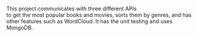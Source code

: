 This project communicates with three different APIs <br> to get the most popular books and movies, sorts them by genres, and has other features such as WordCloud. It has the unit testing and uses MongoDB.